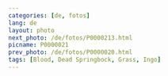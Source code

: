 ```yaml
---
categories: [de, fotos]
lang: de
layout: photo
next_photo: /de/fotos/P0000213.html
picname: P0000021
prev_photo: /de/fotos/P0000020.html
tags: [Blood, Dead Springbock, Grass, Ingo]
---
```

